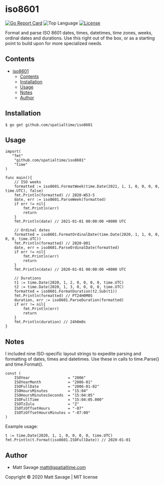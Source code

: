 # iso8601

[![Go Report Card](https://goreportcard.com/badge/github.com/spatialtime/iso8601?style=flat-square)](https://goreportcard.com/report/github.com/spatialtime/iso8601)
![Top Language](https://img.shields.io/github/languages/top/spatialtime/iso8601?style=flat-square)
[![License][license-image]][license-url]

Format and parse ISO 8601 dates, times, datetimes, time zones, weeks, ordinal dates and durations.   Use this right out of the box, or as a starting point to build upon for more specialized needs.

## Contents

- [iso8601](#iso8601)
  - [Contents](#contents)
  - [Installation](#installation)
  - [Usage](#usage)
  - [Notes](#notes)
  - [Author](#author)


## Installation
```
$ go get github.com/spatialtime/iso8601
```

## Usage
```
import(
   "fmt"
    "github.com/spatialtime/iso8601"
    "time"
)

func main(){
    // ISO weeks
    formatted := iso8601.FormatWeek(time.Date(2021, 1, 1, 0, 0, 0, 0, time.UTC), false)
    fmt.Println(formatted) // 2020-W53-5
    date, err := iso8601.ParseWeek(formatted)
    if err != nil{
        fmt.Println(err)
        return
    }
    fmt.Println(date) // 2021-01-01 00:00:00 +0000 UTC

    // Ordinal dates 
    formatted = iso8601.FormatOrdinalDate(time.Date(2020, 1, 1, 0, 0, 0, 0, time.UTC))
    fmt.Println(formatted) // 2020-001
    date, err = iso8601.ParseOrdinalDate(formatted)
    if err != nil{
        fmt.Println(err)
        return
    }
    fmt.Println(date) // 2020-01-01 00:00:00 +0000 UTC

    // Durations
    t1 := time.Date(2020, 1, 2, 0, 0, 0, 0, time.UTC)
    t2 := time.Date(2020, 1, 3, 0, 0, 0, 0, time.UTC)
    formatted = iso8601.FormatDuration(t2.Sub(t1))
    fmt.Println(formatted) // PT24H0M0S
    duration, err := iso8601.ParseDuration(formatted)
    if err != nil{
        fmt.Println(err)
        return
    }
    fmt.Println(duration) // 24h0m0s
}
```
## Notes
I included nine ISO-specific layout strings to expedite parsing and formatting of dates, times and datetimes.  Use these in calls to time.Parse() and time.Format().
```
const (
	ISOYear                 = "2006"
	ISOYearMonth            = "2006-01"
	ISOFullDate             = "2006-01-02"
	ISOHoursMinutes         = "15:04"
	ISOHoursMinutesSeconds  = "15:04:05"
	ISOFullTime             = "15:04:05.000"
	ISOTzZulu               = "Z"
	ISOTzOffsetHours        = "-07"
	ISOTzOffsetHoursMinutes = "-07:00"
)
```
Example usage:
```
t := time.Date(2020, 1, 1, 0, 0, 0, 0, time.UTC)
fmt.Println(t.Format(iso8601.ISOFullDate)) // 2020-01-01
```

## Author

* Matt Savage matt@spatialtime.com 

Copyright © 2020 Matt Savage | MIT license

[license-image]: https://img.shields.io/:license-mit-blue.svg?style=flat-square
[license-url]: LICENSE
